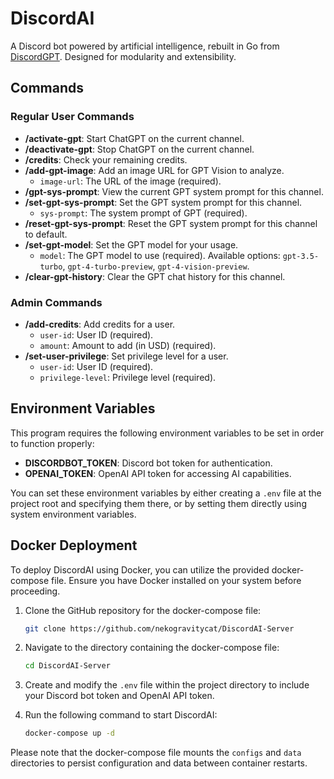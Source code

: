 # DiscordAI

A Discord bot powered by artificial intelligence, rebuilt in Go from [DiscordGPT](https://github.com/nekogravitycat/DiscordGPT). Designed for modularity and extensibility.

## Commands

### Regular User Commands
- **/activate-gpt**: Start ChatGPT on the current channel.
- **/deactivate-gpt**: Stop ChatGPT on the current channel.
- **/credits**: Check your remaining credits.
- **/add-gpt-image**: Add an image URL for GPT Vision to analyze.
  - `image-url`: The URL of the image (required).
- **/gpt-sys-prompt**: View the current GPT system prompt for this channel.
- **/set-gpt-sys-prompt**: Set the GPT system prompt for this channel.
  - `sys-prompt`: The system prompt of GPT (required).
- **/reset-gpt-sys-prompt**: Reset the GPT system prompt for this channel to default.
- **/set-gpt-model**: Set the GPT model for your usage.
  - `model`: The GPT model to use (required). Available options: `gpt-3.5-turbo`, `gpt-4-turbo-preview`, `gpt-4-vision-preview`.
- **/clear-gpt-history**: Clear the GPT chat history for this channel.

### Admin Commands
- **/add-credits**: Add credits for a user.
  - `user-id`: User ID (required).
  - `amount`: Amount to add (in USD) (required).
- **/set-user-privilege**: Set privilege level for a user.
  - `user-id`: User ID (required).
  - `privilege-level`: Privilege level (required).

## Environment Variables

This program requires the following environment variables to be set in order to function properly:

- **DISCORDBOT_TOKEN**: Discord bot token for authentication.
- **OPENAI_TOKEN**: OpenAI API token for accessing AI capabilities.

You can set these environment variables by either creating a `.env` file at the project root and specifying them there, or by setting them directly using system environment variables.

## Docker Deployment

To deploy DiscordAI using Docker, you can utilize the provided docker-compose file. Ensure you have Docker installed on your system before proceeding.

1. Clone the GitHub repository for the docker-compose file:
    ```bash
    git clone https://github.com/nekogravitycat/DiscordAI-Server
    ```

2. Navigate to the directory containing the docker-compose file:
    ```bash
    cd DiscordAI-Server
    ```

3. Create and modify the `.env` file within the project directory to include your Discord bot token and OpenAI API token.

4. Run the following command to start DiscordAI:
    ```bash
    docker-compose up -d
    ```

Please note that the docker-compose file mounts the `configs` and `data` directories to persist configuration and data between container restarts.
